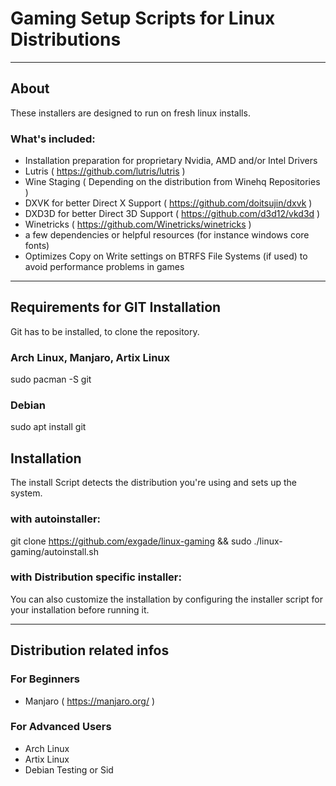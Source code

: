 # Gaming Setup Scripts for Linux Distributions

---

## About

These installers are designed to run on fresh linux installs.

### What's included:

* Installation preparation for proprietary Nvidia, AMD and/or Intel Drivers
* Lutris ( https://github.com/lutris/lutris )
* Wine Staging ( Depending on the distribution from Winehq Repositories )
* DXVK for better Direct X Support ( https://github.com/doitsujin/dxvk )
* DXD3D for better Direct 3D Support ( https://github.com/d3d12/vkd3d )
* Winetricks ( https://github.com/Winetricks/winetricks )
* a few dependencies or helpful resources (for instance windows core fonts)
* Optimizes Copy on Write settings on BTRFS File Systems (if used) to avoid performance problems in games

---

## Requirements for GIT Installation

Git has to be installed, to clone the repository.

### Arch Linux, Manjaro, Artix Linux
sudo pacman -S git

### Debian
sudo apt install git

## Installation

The install Script detects the distribution you're using and sets up the system.

### with autoinstaller:
git clone https://github.com/exgade/linux-gaming && sudo ./linux-gaming/autoinstall.sh

### with Distribution specific installer:
You can also customize the installation by configuring the installer script for your installation before running it.

---

## Distribution related infos

### For Beginners
* Manjaro ( https://manjaro.org/ )

### For Advanced Users
* Arch Linux
* Artix Linux
* Debian Testing or Sid